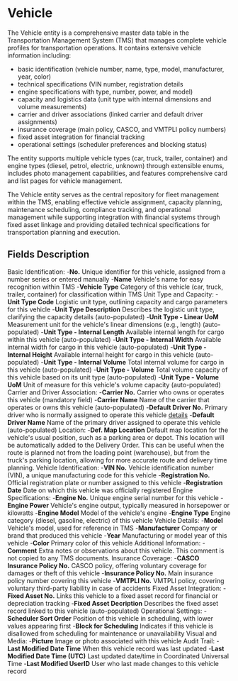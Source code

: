 # Vehicle

The Vehicle entity is a comprehensive master data table in the Transportation Management System (TMS) that manages complete vehicle profiles for transportation operations.
It contains extensive vehicle information including:

- basic identification (vehicle number, name, type, model, manufacturer, year, color)
- technical specifications (VIN number, registration details
- engine specifications with type, number, power, and model)
- capacity and logistics data (unit type with internal dimensions and volume measurements)
- carrier and driver associations (linked carrier and default driver assignments)
- insurance coverage (main policy, CASCO, and VMTPLI policy numbers)
- fixed asset integration for financial tracking
- operational settings (scheduler preferences and blocking status)

The entity supports multiple vehicle types (car, truck, trailer, container) and engine types (diesel, petrol, electric, unknown) through extensible enums, includes photo management capabilities, and features comprehensive card and list pages for vehicle management.

The Vehicle entity serves as the central repository for fleet management within the TMS, enabling effective vehicle assignment, capacity planning, maintenance scheduling, compliance tracking, and operational management while supporting integration with financial systems through fixed asset linkage and providing detailed technical specifications for transportation planning and execution.

## Fields Description

Basic Identification:
-**No.** Unique identifier for this vehicle, assigned from a number series or entered manually
-**Name** Vehicle's name for easy recognition within TMS
-**Vehicle Type** Category of this vehicle (car, truck, trailer, container) for classification within TMS
Unit Type and Capacity:
-**Unit Type Code** Logistic unit type, outlining capacity and cargo parameters for this vehicle
-**Unit Type Description** Describes the logistic unit type, clarifying the capacity details (auto-populated)
-**Unit Type - Linear UoM** Measurement unit for the vehicle's linear dimensions (e.g., length) (auto-populated)
-**Unit Type - Internal Length** Available internal length for cargo within this vehicle (auto-populated)
-**Unit Type - Internal Width** Available internal width for cargo in this vehicle (auto-populated)
-**Unit Type - Internal Height** Available internal height for cargo in this vehicle (auto-populated)
-**Unit Type - Internal Volume** Total internal volume for cargo in this vehicle (auto-populated)
-**Unit Type - Volume** Total volume capacity of this vehicle based on its unit type (auto-populated)
-**Unit Type - Volume UoM** Unit of measure for this vehicle's volume capacity (auto-populated)
Carrier and Driver Association:
-**Carrier No.** Carrier who owns or operates this vehicle (mandatory field)
-**Carrier Name** Name of the carrier that operates or owns this vehicle (auto-populated)
-**Default Driver No.** Primary driver who is normally assigned to operate this vehicle [details](driver.md)
-**Default Driver Name** Name of the primary driver assigned to operate this vehicle (auto-populated)
Location:
-**Def. Map Location** Default map location for the vehicle's usual position, such as a parking area or depot. This location will be automatically added to the Delivery Order. This can be useful when the route is planned not from the loading point (warehouse), but from the truck's parking location, allowing for more accurate route and delivery time planning.
Vehicle Identification:
-**VIN No.** Vehicle identification number (VIN), a unique manufacturing code for this vehicle
-**Registration No.** Official registration plate or number assigned to this vehicle
-**Registration Date** Date on which this vehicle was officially registered
Engine Specifications:
-**Engine No.** Unique engine serial number for this vehicle
-**Engine Power** Vehicle's engine output, typically measured in horsepower or kilowatts
-**Engine Model** Model of the vehicle's engine
-**Engine Type** Engine category (diesel, gasoline, electric) of this vehicle
Vehicle Details:
-**Model** Vehicle's model, used for reference in TMS
-**Manufacturer** Company or brand that produced this vehicle
-**Year** Manufacturing or model year of this vehicle
-**Color** Primary color of this vehicle
Additional Information:
-**Comment** Extra notes or observations about this vehicle. This comment is not copied to any TMS documents.
Insurance Coverage:
-**CASCO Insurance Policy No.** CASCO policy, offering voluntary coverage for damages or theft of this vehicle
-**Insurance Policy No.** Main insurance policy number covering this vehicle
-**VMTPLI No.** VMTPLI policy, covering voluntary third-party liability in case of accidents
Fixed Asset Integration:
-**Fixed Asset No.** Links this vehicle to a fixed asset record for financial or depreciation tracking
-**Fixed Asset Decription** Describes the fixed asset record linked to this vehicle (auto-populated)
Operational Settings:
-**Scheduler Sort Order** Position of this vehicle in scheduling, with lower values appearing first
-**Block for Scheduling** Indicates if this vehicle is disallowed from scheduling for maintenance or unavailability
Visual and Media:
-**Picture** Image or photo associated with this vehicle
Audit Trail:
-**Last Modified Date Time** When this vehicle record was last updated
-**Last Modified Date Time (UTC)** Last updated date/time in Coordinated Universal Time
-**Last Modified UserID** User who last made changes to this vehicle record

